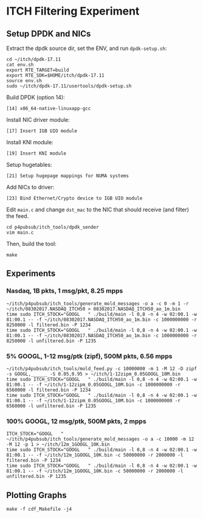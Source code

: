 # ITCH Filtering Experiment

## Setup DPDK and NICs

Extract the dpdk source dir, set the ENV, and run `dpdk-setup.sh`:

    cd ~/itch/dpdk-17.11
    cat env.sh 
    export RTE_TARGET=build
    export RTE_SDK=$HOME/itch/dpdk-17.11
    source env.sh
    sudo ~/itch/dpdk-17.11/usertools/dpdk-setup.sh

Build DPDK (option 14):

    [14] x86_64-native-linuxapp-gcc

Install NIC driver module:

    [17] Insert IGB UIO module

Install KNI module:

    [19] Insert KNI module

Setup hugetables:

    [21] Setup hugepage mappings for NUMA systems

Add NICs to driver:

    [23] Bind Ethernet/Crypto device to IGB UIO module


Edit `main.c` and change `dst_mac` to the NIC that should receive (and filter) the feed.

    cd p4pubsub/itch_tools/dpdk_sender
    vim main.c

Then, build the tool:

    make

## Experiments

### Nasdaq, 1B pkts, 1 msg/pkt, 8.25 mpps

    ~/itch/p4pubsub/itch_tools/generate_mold_messages -o a -c 0 -m 1 -r  ~/itch/08302017.NASDAQ_ITCH50 > 08302017.NASDAQ_ITCH50_ao_1m.bin
    time sudo ITCH_STOCK="GOOGL   " ./build/main -l 0,8 -n 4 -w 02:00.1 -w 81:00.1 -- -f ~/itch/08302017.NASDAQ_ITCH50_ao_1m.bin -c 1000000000 -r 8250000 -l filtered.bin -P 1234
    time sudo ITCH_STOCK="GOOGL   " ./build/main -l 0,8 -n 4 -w 02:00.1 -w 81:00.1 -- -f ~/itch/08302017.NASDAQ_ITCH50_ao_1m.bin -c 1000000000 -r 8250000 -l unfiltered.bin -P 1235

### 5% GOOGL, 1-12 msg/ptk (zipf), 500M pkts, 6.56 mpps

    ~/itch/p4pubsub/itch_tools/mold_feed.py -c 10000000 -m 1 -M 12 -D zipf -s GOOGL,______ -S 0.05,0.95 > ~/itch/1-12zipm_0.05GOOGL_10M.bin
    time sudo ITCH_STOCK="GOOGL   " ./build/main -l 0,8 -n 4 -w 02:00.1 -w 81:00.1 -- -f ~/itch/1-12zipm_0.05GOOGL_10M.bin -c 1000000000 -r 6560000 -l filtered.bin -P 1234
    time sudo ITCH_STOCK="GOOGL   " ./build/main -l 0,8 -n 4 -w 02:00.1 -w 81:00.1 -- -f ~/itch/1-12zipm_0.05GOOGL_10M.bin -c 1000000000 -r 6560000 -l unfiltered.bin -P 1235

### 100% GOOGL, 12 msg/ptk, 500M pkts, 2 mpps

    ITCH_STOCK="GOOGL   " ~/itch/p4pubsub/itch_tools/generate_mold_messages -o a -c 10000 -m 12 -M 12 -p 1 > ~/itch/12m_1GOOGL_10K.bin
    time sudo ITCH_STOCK="GOOGL   " ./build/main -l 0,8 -n 4 -w 02:00.1 -w 81:00.1 -- -f ~/itch/12m_1GOOGL_10K.bin -c 50000000 -r 2000000 -l filtered.bin -P 1234
    time sudo ITCH_STOCK="GOOGL   " ./build/main -l 0,8 -n 4 -w 02:00.1 -w 81:00.1 -- -f ~/itch/12m_1GOOGL_10K.bin -c 50000000 -r 2000000 -l unfiltered.bin -P 1235

## Plotting Graphs

    make -f cdf_Makefile -j4
